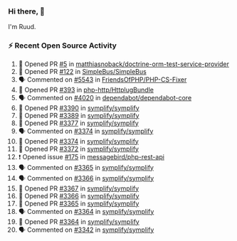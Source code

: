 ### Hi there, 👋

I'm Ruud.
 
### :zap: Recent Open Source Activity

<!--START_SECTION:activity-->
1. 💪 Opened PR [#5](https://github.com/matthiasnoback/doctrine-orm-test-service-provider/pull/5) in [matthiasnoback/doctrine-orm-test-service-provider](https://github.com/matthiasnoback/doctrine-orm-test-service-provider)
2. 💪 Opened PR [#122](https://github.com/SimpleBus/SimpleBus/pull/122) in [SimpleBus/SimpleBus](https://github.com/SimpleBus/SimpleBus)
3. 🗣 Commented on [#5543](https://github.com/FriendsOfPHP/PHP-CS-Fixer/issues/5543) in [FriendsOfPHP/PHP-CS-Fixer](https://github.com/FriendsOfPHP/PHP-CS-Fixer)
4. 💪 Opened PR [#393](https://github.com/php-http/HttplugBundle/pull/393) in [php-http/HttplugBundle](https://github.com/php-http/HttplugBundle)
5. 🗣 Commented on [#4020](https://github.com/dependabot/dependabot-core/issues/4020) in [dependabot/dependabot-core](https://github.com/dependabot/dependabot-core)
6. 💪 Opened PR [#3390](https://github.com/symplify/symplify/pull/3390) in [symplify/symplify](https://github.com/symplify/symplify)
7. 💪 Opened PR [#3389](https://github.com/symplify/symplify/pull/3389) in [symplify/symplify](https://github.com/symplify/symplify)
8. 💪 Opened PR [#3377](https://github.com/symplify/symplify/pull/3377) in [symplify/symplify](https://github.com/symplify/symplify)
9. 🗣 Commented on [#3374](https://github.com/symplify/symplify/issues/3374) in [symplify/symplify](https://github.com/symplify/symplify)
10. 💪 Opened PR [#3374](https://github.com/symplify/symplify/pull/3374) in [symplify/symplify](https://github.com/symplify/symplify)
11. 💪 Opened PR [#3372](https://github.com/symplify/symplify/pull/3372) in [symplify/symplify](https://github.com/symplify/symplify)
12. ❗️ Opened issue [#175](https://github.com/messagebird/php-rest-api/issues/175) in [messagebird/php-rest-api](https://github.com/messagebird/php-rest-api)
13. 🗣 Commented on [#3365](https://github.com/symplify/symplify/issues/3365) in [symplify/symplify](https://github.com/symplify/symplify)
14. 🗣 Commented on [#3366](https://github.com/symplify/symplify/issues/3366) in [symplify/symplify](https://github.com/symplify/symplify)
15. 💪 Opened PR [#3367](https://github.com/symplify/symplify/pull/3367) in [symplify/symplify](https://github.com/symplify/symplify)
16. 💪 Opened PR [#3366](https://github.com/symplify/symplify/pull/3366) in [symplify/symplify](https://github.com/symplify/symplify)
17. 💪 Opened PR [#3365](https://github.com/symplify/symplify/pull/3365) in [symplify/symplify](https://github.com/symplify/symplify)
18. 🗣 Commented on [#3364](https://github.com/symplify/symplify/issues/3364) in [symplify/symplify](https://github.com/symplify/symplify)
19. 💪 Opened PR [#3364](https://github.com/symplify/symplify/pull/3364) in [symplify/symplify](https://github.com/symplify/symplify)
20. 🗣 Commented on [#3342](https://github.com/symplify/symplify/issues/3342) in [symplify/symplify](https://github.com/symplify/symplify)
<!--END_SECTION:activity-->
